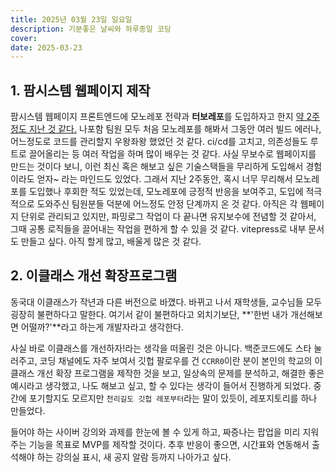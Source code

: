 ```yaml
---
title: 2025년 03월 23일 일요일
description: 기분좋은 날씨와 하루종일 코딩
cover: 
date: 2025-03-23
---
```


## 1. 팜시스템 웹페이지 제작
팜시스템 웹페이지 프론트엔드에 모노레포 전략과 **터보레포**를 도입하자고 한지 [약 2주정도 지난 것 같다.](https://github.com/DguFarmSystem/HomePage-FE/pull/148) 나포함 팀원 모두 처음 모노레포를 해봐서 그동안 여러 빌드 에러나, 어느정도로 코드를 관리할지 우왕좌왕 했었던 것 같다. ci/cd를 고치고, 의존성들도 루트로 끌어올리는 등 여러 작업을 하며 많이 배우는 것 같다. 사실 무보수로 웹페이지를 만드는 것이다 보니, 이런 최신 혹은 해보고 싶은 기술스택들을 무리하게 도입해서 경험이라도 얻자~ 라는 마인드도 있었다. 
그래서 지난 2주동안, 혹시 너무 무리해서 모노레포를 도입했나 후회한 적도 있었는데, 모노레포에 긍정적 반응을 보여주고, 도입에 적극적으로 도와주신 팀원분들 덕분에 어느정도 안정 단계까지 온 것 같다. 아직은 각 웹페이지 단위로 관리되고 있지만, 파밍로그 작업이 다 끝나면 유지보수에 전념할 것 같아서, 그때 공통 로직들을 끌어내는 작업을 편하게 할 수 있을 것 같다. vitepress로 내부 문서도 만들고 싶다. 아직 할게 많고, 배울게 많은 것 같다.

## 2. 이클래스 개선 확장프로그램
동국대 이클래스가 작년과 다른 버전으로 바꼈다. 바뀌고 나서 재학생들, 교수님들 모두 굉장히 불편하다고 말한다. 여기서 같이 불편하다고 외치기보단, **'한번 내가 개선해보면 어떨까?'**라고 하는게 개발자라고 생각한다. 

사실 바로 이클래스를 개선하자!라는 생각을 떠올린 것은 아니다. 백준코드에도 스타 눌러주고, 코딩 채널에도 자주 보여서 깃헙 팔로우를 건 `CCRR0`이란 분이 본인의 학교의 이클래스 개선 확장 프로그램을 제작한 것을 보고, 일상속의 문제를 분석하고, 해결한 좋은 예시라고 생각했고, 나도 해보고 싶고, 할 수 있다는 생각이 들어서 진행하게 되었다. 중간에 포기할지도 모르지만 `천리길도 깃헙 레포부터`라는 말이 있듯이, 레포지토리를 하나 만들었다.

들어야 하는 사이버 강의와 과제를 한눈에 볼 수 있게 하고, 짜증나는 팝업을 미리 지워주는 기능을 목표로 MVP를 제작할 것이다. 추후 반응이 좋으면, 시간표와 연동해서 출석해야 하는 강의실 표시, 새 공지 알람 등까지 나아가고 싶다.